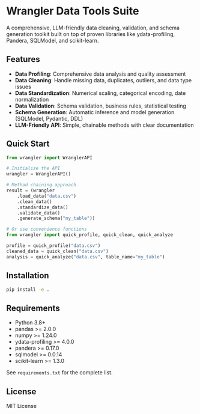 # Wrangler Data Tools Suite

A comprehensive, LLM-friendly data cleaning, validation, and schema generation toolkit built on top of proven libraries like ydata-profiling, Pandera, SQLModel, and scikit-learn.

## Features

- **Data Profiling**: Comprehensive data analysis and quality assessment
- **Data Cleaning**: Handle missing data, duplicates, outliers, and data type issues
- **Data Standardization**: Numerical scaling, categorical encoding, date normalization
- **Data Validation**: Schema validation, business rules, statistical testing
- **Schema Generation**: Automatic inference and model generation (SQLModel, Pydantic, DDL)
- **LLM-Friendly API**: Simple, chainable methods with clear documentation

## Quick Start

```python
from wrangler import WranglerAPI

# Initialize the API
wrangler = WranglerAPI()

# Method chaining approach
result = (wrangler
    .load_data("data.csv")
    .clean_data()
    .standardize_data()
    .validate_data()
    .generate_schema("my_table"))

# Or use convenience functions
from wrangler import quick_profile, quick_clean, quick_analyze

profile = quick_profile("data.csv")
cleaned_data = quick_clean("data.csv")
analysis = quick_analyze("data.csv", table_name="my_table")
```

## Installation

```bash
pip install -e .
```

## Requirements

- Python 3.8+
- pandas >= 2.0.0
- numpy >= 1.24.0
- ydata-profiling >= 4.0.0
- pandera >= 0.17.0
- sqlmodel >= 0.0.14
- scikit-learn >= 1.3.0

See `requirements.txt` for the complete list.

## License

MIT License